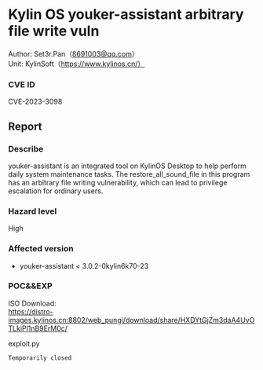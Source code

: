 # Kylin OS youker-assistant arbitrary file write vuln

Author: Set3r.Pan（8691003@qq.com）\
Unit: KylinSoft（https://www.kylinos.cn/）
### CVE ID
CVE-2023-3098
## Report
### Describe
youker-assistant is an integrated tool on KylinOS Desktop to help perform daily system maintenance tasks. The restore_all_sound_file in this program has an arbitrary file writing vulnerability, which can lead to privilege escalation for ordinary users.
### Hazard level
High
### Affected version
- youker-assistant < 3.0.2-0kylin6k70-23
### POC&&EXP
ISO Download:\
https://distro-images.kylinos.cn:8802/web_pungi/download/share/HXDYtGjZm3daA4UvOTLkiPl1nB9ErM0c/

exploit.py
```
Temporarily closed
```
